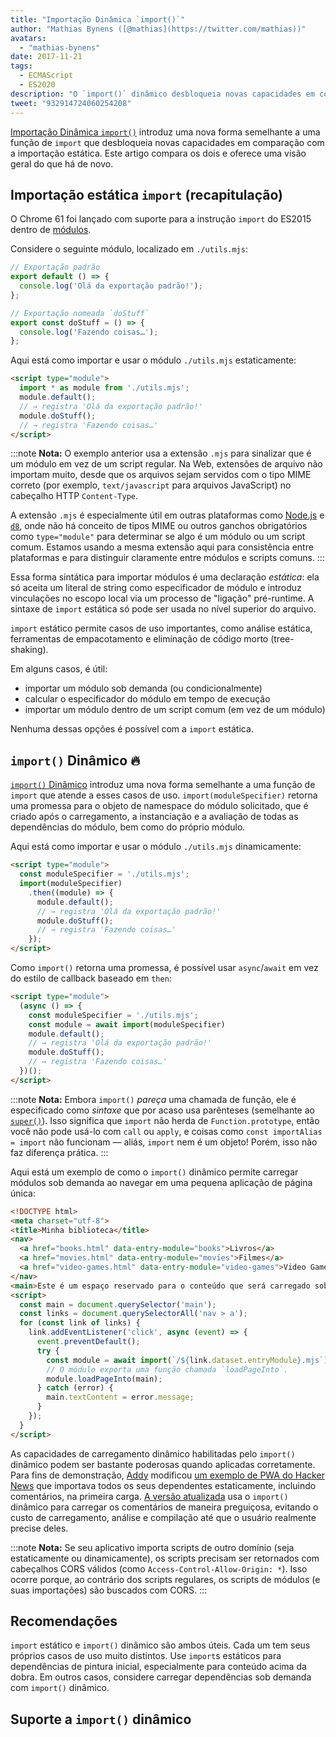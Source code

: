 ```yaml
---
title: "Importação Dinâmica `import()`"
author: "Mathias Bynens ([@mathias](https://twitter.com/mathias))"
avatars: 
  - "mathias-bynens"
date: 2017-11-21
tags: 
  - ECMAScript
  - ES2020
description: "O `import()` dinâmico desbloqueia novas capacidades em comparação com a importação estática. Este artigo compara os dois e oferece uma visão geral do que há de novo."
tweet: "932914724060254208"
---
```

[Importação Dinâmica `import()`](https://github.com/tc39/proposal-dynamic-import) introduz uma nova forma semelhante a uma função de `import` que desbloqueia novas capacidades em comparação com a importação estática. Este artigo compara os dois e oferece uma visão geral do que há de novo.

<!--truncate-->
## Importação estática `import` (recapitulação)

O Chrome 61 foi lançado com suporte para a instrução `import` do ES2015 dentro de [módulos](/features/modules).

Considere o seguinte módulo, localizado em `./utils.mjs`:

```js
// Exportação padrão
export default () => {
  console.log('Olá da exportação padrão!');
};

// Exportação nomeada `doStuff`
export const doStuff = () => {
  console.log('Fazendo coisas…');
};
```

Aqui está como importar e usar o módulo `./utils.mjs` estaticamente:

```html
<script type="module">
  import * as module from './utils.mjs';
  module.default();
  // → registra 'Olá da exportação padrão!'
  module.doStuff();
  // → registra 'Fazendo coisas…'
</script>
```

:::note
**Nota:** O exemplo anterior usa a extensão `.mjs` para sinalizar que é um módulo em vez de um script regular. Na Web, extensões de arquivo não importam muito, desde que os arquivos sejam servidos com o tipo MIME correto (por exemplo, `text/javascript` para arquivos JavaScript) no cabeçalho HTTP `Content-Type`.

A extensão `.mjs` é especialmente útil em outras plataformas como [Node.js](https://nodejs.org/api/esm.html#esm_enabling) e [`d8`](/docs/d8), onde não há conceito de tipos MIME ou outros ganchos obrigatórios como `type="module"` para determinar se algo é um módulo ou um script comum. Estamos usando a mesma extensão aqui para consistência entre plataformas e para distinguir claramente entre módulos e scripts comuns.
:::

Essa forma sintática para importar módulos é uma declaração *estática*: ela só aceita um literal de string como especificador de módulo e introduz vinculações no escopo local via um processo de "ligação" pré-runtime. A sintaxe de `import` estática só pode ser usada no nível superior do arquivo.

`import` estático permite casos de uso importantes, como análise estática, ferramentas de empacotamento e eliminação de código morto (tree-shaking).

Em alguns casos, é útil:

- importar um módulo sob demanda (ou condicionalmente)
- calcular o especificador do módulo em tempo de execução
- importar um módulo dentro de um script comum (em vez de um módulo)

Nenhuma dessas opções é possível com a `import` estática.

## `import()` Dinâmico 🔥

[`import()` Dinâmico](https://github.com/tc39/proposal-dynamic-import) introduz uma nova forma semelhante a uma função de `import` que atende a esses casos de uso. `import(moduleSpecifier)` retorna uma promessa para o objeto de namespace do módulo solicitado, que é criado após o carregamento, a instanciação e a avaliação de todas as dependências do módulo, bem como do próprio módulo.

Aqui está como importar e usar o módulo `./utils.mjs` dinamicamente:

```html
<script type="module">
  const moduleSpecifier = './utils.mjs';
  import(moduleSpecifier)
    .then((module) => {
      module.default();
      // → registra 'Olá da exportação padrão!'
      module.doStuff();
      // → registra 'Fazendo coisas…'
    });
</script>
```

Como `import()` retorna uma promessa, é possível usar `async`/`await` em vez do estilo de callback baseado em `then`:

```html
<script type="module">
  (async () => {
    const moduleSpecifier = './utils.mjs';
    const module = await import(moduleSpecifier)
    module.default();
    // → registra 'Olá da exportação padrão!'
    module.doStuff();
    // → registra 'Fazendo coisas…'
  })();
</script>
```

:::note
**Nota:** Embora `import()` _pareça_ uma chamada de função, ele é especificado como *sintaxe* que por acaso usa parênteses (semelhante ao [`super()`](https://developer.mozilla.org/en-US/docs/Web/JavaScript/Reference/Operators/super)). Isso significa que `import` não herda de `Function.prototype`, então você não pode usá-lo com `call` ou `apply`, e coisas como `const importAlias = import` não funcionam — aliás, `import` nem é um objeto! Porém, isso não faz diferença prática.
:::

Aqui está um exemplo de como o `import()` dinâmico permite carregar módulos sob demanda ao navegar em uma pequena aplicação de página única:

```html
<!DOCTYPE html>
<meta charset="utf-8">
<title>Minha biblioteca</title>
<nav>
  <a href="books.html" data-entry-module="books">Livros</a>
  <a href="movies.html" data-entry-module="movies">Filmes</a>
  <a href="video-games.html" data-entry-module="video-games">Video Games</a>
</nav>
<main>Este é um espaço reservado para o conteúdo que será carregado sob demanda.</main>
<script>
  const main = document.querySelector('main');
  const links = document.querySelectorAll('nav > a');
  for (const link of links) {
    link.addEventListener('click', async (event) => {
      event.preventDefault();
      try {
        const module = await import(`/${link.dataset.entryModule}.mjs`);
        // O módulo exporta uma função chamada `loadPageInto`.
        module.loadPageInto(main);
      } catch (error) {
        main.textContent = error.message;
      }
    });
  }
</script>
```

As capacidades de carregamento dinâmico habilitadas pelo `import()` dinâmico podem ser bastante poderosas quando aplicadas corretamente. Para fins de demonstração, [Addy](https://twitter.com/addyosmani) modificou [um exemplo de PWA do Hacker News](https://hnpwa-vanilla.firebaseapp.com/) que importava todos os seus dependentes estaticamente, incluindo comentários, na primeira carga. [A versão atualizada](https://dynamic-import.firebaseapp.com/) usa o `import()` dinâmico para carregar os comentários de maneira preguiçosa, evitando o custo de carregamento, análise e compilação até que o usuário realmente precise deles.

:::note
**Nota:** Se seu aplicativo importa scripts de outro domínio (seja estaticamente ou dinamicamente), os scripts precisam ser retornados com cabeçalhos CORS válidos (como `Access-Control-Allow-Origin: *`). Isso ocorre porque, ao contrário dos scripts regulares, os scripts de módulos (e suas importações) são buscados com CORS.
:::

## Recomendações

`import` estático e `import()` dinâmico são ambos úteis. Cada um tem seus próprios casos de uso muito distintos. Use `import`s estáticos para dependências de pintura inicial, especialmente para conteúdo acima da dobra. Em outros casos, considere carregar dependências sob demanda com `import()` dinâmico.

## Suporte a `import()` dinâmico

<feature-support chrome="63"
                 firefox="67"
                 safari="11.1"
                 nodejs="13.2 https://nodejs.medium.com/announcing-core-node-js-support-for-ecmascript-modules-c5d6dc29b663"
                 babel="yes https://babeljs.io/docs/en/babel-plugin-syntax-dynamic-import"></feature-support>
